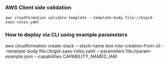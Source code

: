 ### AWS Client side validation
```
aws cloudformation validate-template --template-body file://bigid-saas-roles.yaml
```

### How to deploy via CLI using example parameters
aws cloudformation create-stack --stack-name test-role-creation-from-cli --template-body file://bigid-saas-roles.yaml --parameters file://param-example.json --capabilities CAPABILITY_NAMED_IAM